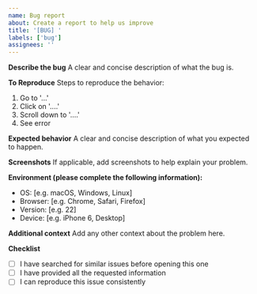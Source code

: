 ```yaml
---
name: Bug report
about: Create a report to help us improve
title: '[BUG] '
labels: ['bug']
assignees: ''
---
```


**Describe the bug**
A clear and concise description of what the bug is.

**To Reproduce**
Steps to reproduce the behavior:
1. Go to '...'
2. Click on '....'
3. Scroll down to '....'
4. See error

**Expected behavior**
A clear and concise description of what you expected to happen.

**Screenshots**
If applicable, add screenshots to help explain your problem.

**Environment (please complete the following information):**
 - OS: [e.g. macOS, Windows, Linux]
 - Browser: [e.g. Chrome, Safari, Firefox]
 - Version: [e.g. 22]
 - Device: [e.g. iPhone 6, Desktop]

**Additional context**
Add any other context about the problem here.

**Checklist**
- [ ] I have searched for similar issues before opening this one
- [ ] I have provided all the requested information
- [ ] I can reproduce this issue consistently 